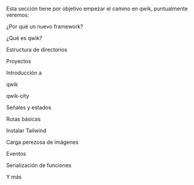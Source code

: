 Esta sección tiene por objetivo empezar el camino en qwik, puntualmente veremos:

¿Por qué un nuevo framework?

¿Qué es qwik?

Estructura de directorios

Proyectos

Introducción a 

qwik 

qwik-city

Señales y estados

Rutas básicas

Instalar Tailwind

Carga perezosa de imágenes

Eventos

Serialización de funciones

Y más

